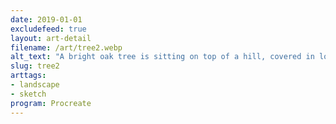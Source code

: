 ```yaml
---
date: 2019-01-01
excludefeed: true
layout: art-detail
filename: /art/tree2.webp
alt_text: "A bright oak tree is sitting on top of a hill, covered in lots of grass. A rock is visible coming out of the earth."
slug: tree2
arttags:
- landscape
- sketch
program: Procreate
---
```

